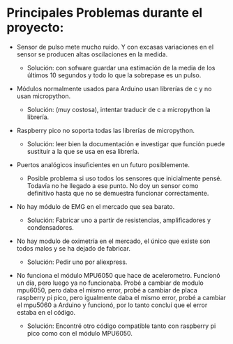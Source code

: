 # Principales Problemas durante el proyecto:

- Sensor de pulso mete mucho ruido. Y con excasas variaciones en el sensor se producen altas oscilaciones en la medida.
  - Solución: con sofware guardar una estimación de la media de los últimos 10 segundos y todo lo que la sobrepase es un pulso.

- Módulos normalmente usados para Arduino usan librerías de c y no usan micropython.
  - Solución: (muy costosa), intentar traducir de c a micropython la librería. 

- Raspberry pico no soporta todas las librerías de micropython.
  - Solución: leer bien la documentación e investigar que función puede sustituir a la que se usa en esa librería.

- Puertos analógicos insuficientes en un futuro posiblemente.
  - Posible problema si uso todos los sensores que inicialmente pensé. Todavía no he llegado a ese punto. No doy un sensor como definitivo hasta que no se demuestra funcionar correctamente.

- No hay módulo de EMG en el mercado que sea barato.
  - Solución: Fabricar uno a partir de resistencias, amplificadores y condensadores.

- No hay modulo de oximetría en el mercado, el único que existe son todos malos y se ha dejado de fabricar.
  - Solución: Pedir uno por aliexpress.

- No funciona el módulo MPU6050 que hace de acelerometro. Funcionó un día, pero luego ya no funcionaba. Probé a cambiar de modulo mpu6050, pero daba el mismo error, probé a cambiar de placa raspberry pi pico, pero igualmente daba el mismo error, probé a cambiar el mpu5060 a Arduino y funcionó, por lo tanto concluí que el error estaba en el código. 
  - Solución: Encontré otro código compatible tanto con raspberry pi pico como con el módulo MPU6050.
